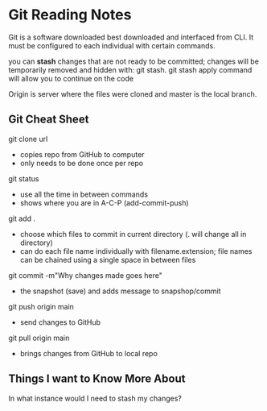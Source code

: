 # Git Reading Notes

Git is a software downloaded best downloaded and interfaced from CLI. It must be configured to each individual with certain commands.  

you can **stash** changes that are not ready to be committed; changes will be temporarily removed and hidden with: git stash.  git stash apply command will allow you to continue on the code

Origin is server where the files were cloned and master is the local branch.

## Git Cheat Sheet

git clone url  

* copies repo from GitHub to computer
* only needs to be done once per repo  

git status

* use all the time in between commands
* shows where you are in A-C-P (add-commit-push)

git add .

* choose which files to commit in current directory (. will change all in directory)
* can do each file name individually with filename.extension; file names can be chained using a single space in between files

git commit -m"Why changes made goes here"

* the snapshot (save) and adds message to snapshop/commit

git push origin main

* send changes to GitHub

git pull origin main

* brings changes from GitHub to local repo

## Things I want to Know More About

In what instance would I need to stash my changes?
